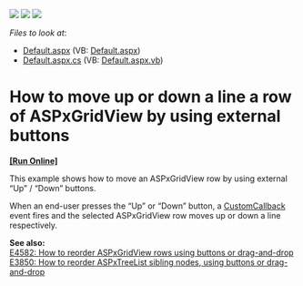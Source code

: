 <!-- default badges list -->
![](https://img.shields.io/endpoint?url=https://codecentral.devexpress.com/api/v1/VersionRange/128541820/12.1.7%2B)
[![](https://img.shields.io/badge/Open_in_DevExpress_Support_Center-FF7200?style=flat-square&logo=DevExpress&logoColor=white)](https://supportcenter.devexpress.com/ticket/details/E4299)
[![](https://img.shields.io/badge/📖_How_to_use_DevExpress_Examples-e9f6fc?style=flat-square)](https://docs.devexpress.com/GeneralInformation/403183)
<!-- default badges end -->
<!-- default file list -->
*Files to look at*:

* [Default.aspx](./CS/WebSite/Default.aspx) (VB: [Default.aspx](./VB/WebSite/Default.aspx))
* [Default.aspx.cs](./CS/WebSite/Default.aspx.cs) (VB: [Default.aspx.vb](./VB/WebSite/Default.aspx.vb))
<!-- default file list end -->
# How to move up or down a line a row of ASPxGridView by using external buttons
<!-- run online -->
**[[Run Online]](https://codecentral.devexpress.com/e4299/)**
<!-- run online end -->


<p>This example shows how to move an ASPxGridView row by using external “Up” / “Down” buttons.</p><p>When an end-user presses the “Up” or “Down” button, a <a href="http://documentation.devexpress.com/#AspNet/DevExpressWebASPxGridViewASPxGridView_CustomCallbacktopic"><u>CustomCallback</u></a> event fires and the selected ASPxGridView row moves up or down a line respectively.</p><p><strong>See also:</strong><br />
<a href="https://www.devexpress.com/Support/Center/p/E4582">E4582: How to reorder ASPxGridView rows using buttons or drag-and-drop</a><u><br />
</u><a href="https://www.devexpress.com/Support/Center/p/E3850">E3850: How to reorder ASPxTreeList sibling nodes, using buttons or drag-and-drop</a></p>

<br/>


